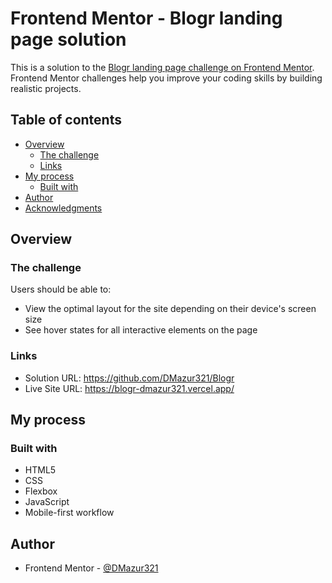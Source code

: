 # Frontend Mentor - Blogr landing page solution

This is a solution to the [Blogr landing page challenge on Frontend Mentor](https://www.frontendmentor.io/challenges/blogr-landing-page-EX2RLAApP). Frontend Mentor challenges help you improve your coding skills by building realistic projects. 

## Table of contents

- [Overview](#overview)
  - [The challenge](#the-challenge)
  - [Links](#links)
- [My process](#my-process)
  - [Built with](#built-with)
- [Author](#author)
- [Acknowledgments](#acknowledgments)

## Overview

### The challenge

Users should be able to:

- View the optimal layout for the site depending on their device's screen size
- See hover states for all interactive elements on the page


### Links

- Solution URL: https://github.com/DMazur321/Blogr
- Live Site URL: https://blogr-dmazur321.vercel.app/

## My process

### Built with

- HTML5
- CSS
- Flexbox
- JavaScript
- Mobile-first workflow

## Author

- Frontend Mentor - [@DMazur321](https://www.frontendmentor.io/profile/DMazur321)

